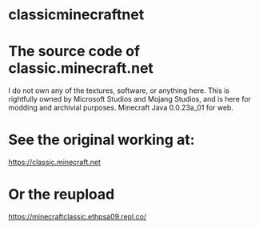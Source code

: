 # classicminecraftnet
# The source code of classic.minecraft.net
I do not own any of the textures, software, or anything here. This is rightfully owned by Microsoft Studios and Mojang Studios, and is here for modding and archivial purposes.
Minecraft Java 0.0.23a_01 for web.
# See the original working at:
https://classic.minecraft.net
# Or the reupload
https://minecraftclassic.ethpsa09.repl.co/
